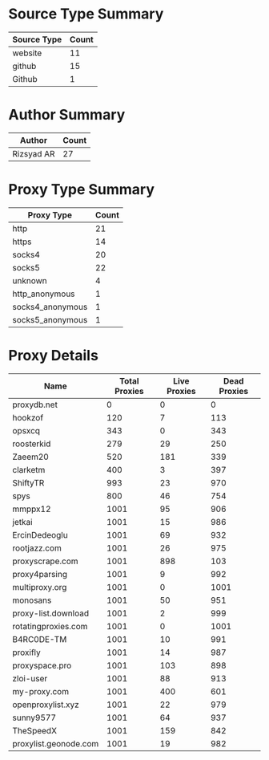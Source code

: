 # Source Type Summary

| Source Type | Count |
|-------------|-------|
| website | 11 |
| github | 15 |
| Github | 1 |


# Author Summary

| Author | Count |
|--------|-------|
| Rizsyad AR | 27 |


# Proxy Type Summary

| Proxy Type | Count |
|------------|-------|
| http | 21 |
| https | 14 |
| socks4 | 20 |
| socks5 | 22 |
| unknown | 4 |
| http_anonymous | 1 |
| socks4_anonymous | 1 |
| socks5_anonymous | 1 |


# Proxy Details

| Name | Total Proxies | Live Proxies | Dead Proxies |
|------|---------------|--------------|---------------|
| proxydb.net | 0 | 0 | 0 |
| hookzof | 120 | 7 | 113 |
| opsxcq | 343 | 0 | 343 |
| roosterkid | 279 | 29 | 250 |
| Zaeem20 | 520 | 181 | 339 |
| clarketm | 400 | 3 | 397 |
| ShiftyTR | 993 | 23 | 970 |
| spys | 800 | 46 | 754 |
| mmppx12 | 1001 | 95 | 906 |
| jetkai | 1001 | 15 | 986 |
| ErcinDedeoglu | 1001 | 69 | 932 |
| rootjazz.com | 1001 | 26 | 975 |
| proxyscrape.com | 1001 | 898 | 103 |
| proxy4parsing | 1001 | 9 | 992 |
| multiproxy.org | 1001 | 0 | 1001 |
| monosans | 1001 | 50 | 951 |
| proxy-list.download | 1001 | 2 | 999 |
| rotatingproxies.com | 1001 | 0 | 1001 |
| B4RC0DE-TM | 1001 | 10 | 991 |
| proxifly | 1001 | 14 | 987 |
| proxyspace.pro | 1001 | 103 | 898 |
| zloi-user | 1001 | 88 | 913 |
| my-proxy.com | 1001 | 400 | 601 |
| openproxylist.xyz | 1001 | 22 | 979 |
| sunny9577 | 1001 | 64 | 937 |
| TheSpeedX | 1001 | 159 | 842 |
| proxylist.geonode.com | 1001 | 19 | 982 |
